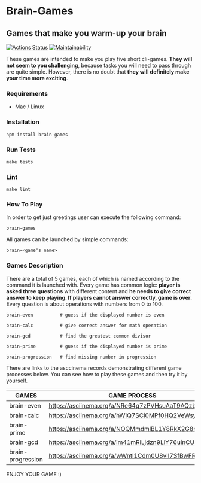 # Brain-Games

## Games that make you warm-up your brain

[![Actions Status](https://github.com/Saimon398/frontend-project-lvl1/workflows/hexlet-check/badge.svg)](https://github.com/Saimon398/frontend-project-lvl1/actions)
[![Maintainability](https://api.codeclimate.com/v1/badges/df1b2ce4fe65f580c926/maintainability)](https://codeclimate.com/github/Saimon398/brain-games/maintainability)

These games are intended to make you play five short cli-games. **They will not seem to you challenging**, because tasks you will need to pass through are quite simple. However, there is no doubt that **they will definitely make your time more exciting**.

### Requirements

- Mac / Linux

### Installation

    npm install brain-games

### Run Tests

    make tests

### Lint

    make lint

### How To Play

In order to get just greetings user can execute the following command:

    brain-games

All games can be launched by simple commands:

    brain-<game's name>

### Games Description

There are a total of 5 games, each of which is named according to the command it is launched with. Every game has common logic: **player is asked three questions** with different content and **he needs to give correct answer to keep playing. If players cannot answer correctly, game is over**. Every question is about operations with numbers from 0 to 100.

    brain-even   		# guess if the displayed number is even

    brain-calc   		# give correct answer for math operation

    brain-gcd    		# find the greatest common divisor

    brain-prime  		# guess if the displayed number is prime

    brain-progression	# find missing number in progression

There are links to the asccinema records demonstrating different game processes below. You can see how to play these games and then try it by yourself.

| GAMES             | GAME PROCESS                                      |
| ----------------- | ------------------------------------------------- |
| brain-even        | https://asciinema.org/a/NRe64g7zPVHsuAaT9AQzbIW80 |
| brain-calc        | https://asciinema.org/a/hWIQ7SCi0MPf0HQ2VeWsyIOsb |
| brain-prime       | https://asciinema.org/a/NOQMmdmlBL1Y8RkX2G8nOca72 |
| brain-gcd         | https://asciinema.org/a/lm41mRlLjdzn9LlY76uinCUIb |
| brain-progression | https://asciinema.org/a/wWntl1Cdm0U8vlI7SfBwFRi9R |

ENJOY YOUR GAME :)
